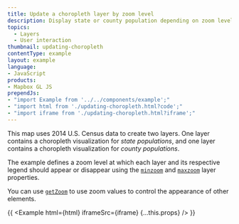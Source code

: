 ```yaml
---
title: Update a choropleth layer by zoom level
description: Display state or county population depending on zoom level.
topics:
  - Layers
  - User interaction
thumbnail: updating-choropleth
contentType: example
layout: example
language:
- JavaScript
products:
- Mapbox GL JS
prependJs:
- "import Example from '../../components/example';"
- "import html from './updating-choropleth.html?code';"
- "import iframe from './updating-choropleth.html?iframe';"
---
```


This map uses 2014 U.S. Census data to create two layers. One layer contains a choropleth visualization for _state populations_, and one layer contains a choropleth visualization for _county populations_. 

The example defines a zoom level at which each layer and its respective legend should appear or disappear using the [`minzoom`](/mapbox-gl-js/style-spec/layers/#minzoom) and [`maxzoom`](/mapbox-gl-js/style-spec/layers/#maxzoom) layer properties.

You can use [`getZoom`](/mapbox-gl-js/api/map/#map#getzoom) to use zoom values to control the appearance of other elements. 

{{ <Example html={html} iframeSrc={iframe} {...this.props} /> }}
